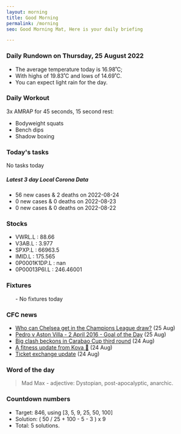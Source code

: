 ```yaml
---
layout: morning
title: Good Morning
permalink: /morning
seo: Good Morning Mat, Here is your daily briefing

---
```


<!-- weather_marker starts -->
### Daily Rundown on Thursday, 25 August 2022

- The average temperature today is 16.98˚C;
- With highs of 19.83˚C and lows of 14.69˚C.
- You can expect light rain for the day.

<!-- weather_marker ends -->

### Daily Workout
<!-- workout_marker starts -->
3x AMRAP for 45 seconds, 15 second rest:

- Bodyweight squats
- Bench dips
- Shadow boxing

<!-- workout_marker ends -->

### Today's tasks
<!-- task_marker starts -->
No tasks today
<!-- task_marker ends -->

<!-- c19_marker starts -->
##### Latest 3 day Local Corona Data

- 56 new cases & 2 deaths on 2022-08-24
- 0 new cases & 0 deaths on 2022-08-23
- 0 new cases & 0 deaths on 2022-08-22

<!-- c19_marker ends -->

### Stocks

<!-- stocks_marker starts -->

- VWRL.L : 88.66
- V3AB.L : 3.977
- SPXP.L : 66963.5
- IMID.L : 175.565
- 0P0001K1DP.L : nan
- 0P00013P6I.L : 246.46001

<!-- stocks_marker ends -->

### Fixtures

<!-- sports_marker starts -->

<ul>
- No fixtures today</ul>

<!-- sports_marker ends -->

### CFC news

<!-- cfc_marker starts -->
- [Who can Chelsea get in the Champions League draw?](https://chelseafc.com/en/news/article/who-can-chelsea-get-in-the-champions-league-draw) (25 Aug)
- [Pedro v Aston Villa - 2 April 2016 - Goal of the Day](https://chelseafc.com/en/video/pedro-v-aston-villa-or-2-april-2016-or-goal-of-the-day) (25 Aug)
- [Big clash beckons in Carabao Cup third round](https://chelseafc.com/en/news/article/carabao-cup-third-round-draw-2022) (24 Aug)
- [A fitness update from Kova 🎤](https://chelseafc.com/en/video/this-league-is-the-toughest-in-the-world-were-ready-to-fight) (24 Aug)
- [Ticket exchange update](https://chelseafc.com/en/news/article/ticket-exchange-update) (24 Aug)

<!-- cfc_marker ends -->

### Word of the day
<!-- word_marker starts -->

 > Mad Max - adjective: Dystopian, post-apocalyptic, anarchic.

<!-- word_marker ends -->

### Countdown numbers
<!-- game_marker starts -->

- Target: 846, using [3, 5, 9, 25, 50, 100]
- Solution: ( 50 / 25 + 100 - 5 - 3 ) x 9
- Total: 5 solutions.

<!-- game_marker ends -->